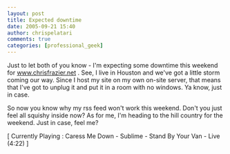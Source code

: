 ```yaml
---
layout: post
title: Expected downtime
date: 2005-09-21 15:40
author: chrispelatari
comments: true
categories: [professional_geek]
---
```


<p>Just to let both of you know - I'm expecting some downtime this weekend for 
<a href="http://www.chrisfrazier.net">www.chrisfrazier.net</a> . See, I live in 
Houston and we've got a little storm coming our way. Since I host my site on my 
own on-site server, that means that I've got to unplug it and put it in a room 
with no windows. Ya know, just in case.</p>
<p>So now you know why my rss feed won't work this weekend. Don't you just 
feel all squishy inside now? As for me, I'm heading to the hill country for the 
weekend. Just in case, feel me?</p>
<p class="media">[ Currently Playing : Caress Me Down - Sublime - Stand By Your 
Van - Live (4:22) ]</p>
